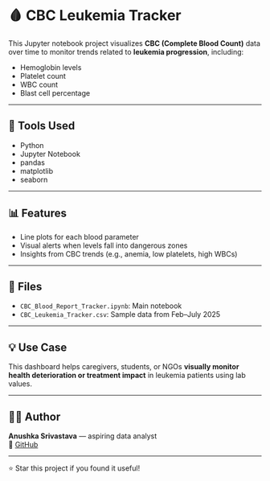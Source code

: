 # 🩸 CBC Leukemia Tracker

This Jupyter notebook project visualizes **CBC (Complete Blood Count)** data over time to monitor trends related to **leukemia progression**, including:

- Hemoglobin levels
- Platelet count
- WBC count
- Blast cell percentage

---

## 🔧 Tools Used
- Python
- Jupyter Notebook
- pandas
- matplotlib
- seaborn

---

## 📊 Features
- Line plots for each blood parameter
- Visual alerts when levels fall into dangerous zones
- Insights from CBC trends (e.g., anemia, low platelets, high WBCs)

---

## 📁 Files
- `CBC_Blood_Report_Tracker.ipynb`: Main notebook
- `CBC_Leukemia_Tracker.csv`: Sample data from Feb–July 2025

---

## 💡 Use Case
This dashboard helps caregivers, students, or NGOs **visually monitor health deterioration or treatment impact** in leukemia patients using lab values.

---

## 👩‍💻 Author
**Anushka Srivastava** — aspiring data analyst  
🔗 [GitHub](https://github.com/Anushka-learns)

---

⭐ Star this project if you found it useful!
